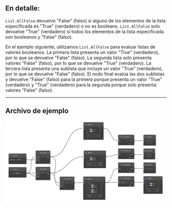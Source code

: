 ## En detalle:
`List.AllFalse` devuelve "False" (falso) si alguno de los elementos de la lista especificada es "True" (verdadero) o no es booleano. `List.AllFalse` solo devuelve "True" (verdadero) si todos los elementos de la lista especificada son booleanos y "False" (falso).

En el ejemplo siguiente, utilizamos `List.AllFalse` para evaluar listas de valores booleanos. La primera lista presenta un valor "True" (verdadero), por lo que se devuelve "False" (falso). La segunda lista solo presenta valores "False" (falso), por lo que se devuelve "True" (verdadero). La tercera lista presenta una sublista que incluye un valor "True" (verdadero), por lo que se devuelve "False" (falso). El nodo final evalúa las dos sublistas y devuelve "False" (falso) para la primera porque presenta un valor "True" (verdadero) y "True" (verdadero) para la segunda porque solo presenta valores "False" (falso).
___
## Archivo de ejemplo

![List.AllFalse](./DSCore.List.AllFalse_img.jpg)
